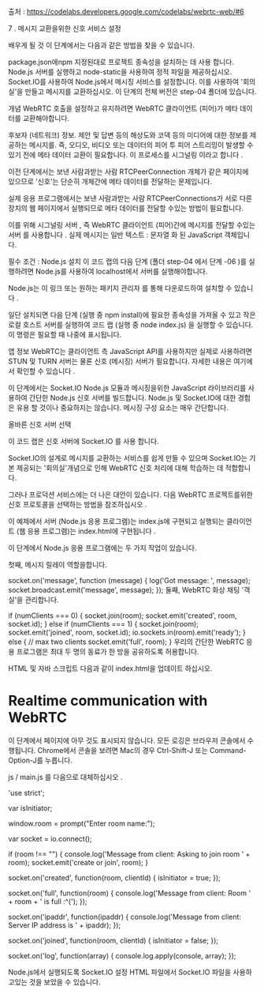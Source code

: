 출처 :  https://codelabs.developers.google.com/codelabs/webrtc-web/#6

7 . 메시지 교환을위한 신호 서비스 설정

배우게 될 것
이 단계에서는 다음과 같은 방법을 찾을 수 있습니다.

package.json에npm 지정된대로 프로젝트 종속성을 설치하는 데 사용 합니다.
Node.js 서버를 실행하고 node-static을 사용하여 정적 파일을 제공하십시오.
Socket.IO를 사용하여 Node.js에서 메시징 서비스를 설정합니다.
이를 사용하여 '회의실'을 만들고 메시지를 교환하십시오.
이 단계의 전체 버전은 step-04 폴더에 있습니다.

개념
WebRTC 호출을 설정하고 유지하려면 WebRTC 클라이언트 (피어)가 메타 데이터를 교환해야합니다.

후보자 (네트워크) 정보.
제안 및 답변 등의 해상도와 코덱 등의 미디어에 대한 정보를 제공하는 메시지를.
즉, 오디오, 비디오 또는 데이터의 피어 투 피어 스트리밍이 발생할 수 있기 전에 메타 데이터 교환이 필요합니다. 이 프로세스를 시그널링 이라고 합니다 .

이전 단계에서는 보낸 사람과받는 사람 RTCPeerConnection 개체가 같은 페이지에 있으므로 '신호'는 단순히 개체간에 메타 데이터를 전달하는 문제입니다.

실제 응용 프로그램에서는 보낸 사람과받는 사람 RTCPeerConnections가 서로 다른 장치의 웹 페이지에서 실행되므로 메타 데이터를 전달할 수있는 방법이 필요합니다.

이를 위해 시그널링 서버 , 즉 WebRTC 클라이언트 (피어)간에 메시지를 전달할 수있는 서버 를 사용합니다 . 실제 메시지는 일반 텍스트 : 문자열 화 된 JavaScript 객체입니다.

필수 조건 : Node.js 설치
이 코드 랩의 다음 단계 (폴더 step-04 에서 단계 -06 )를 실행하려면 Node.js를 사용하여 localhost에서 서버를 실행해야합니다.

Node.js는 이 링크 또는 원하는 패키지 관리자 를 통해 다운로드하여 설치할 수 있습니다 .

일단 설치되면 다음 단계 (실행 중 npm install)에 필요한 종속성을 가져올 수 있고 작은 로컬 호스트 서버를 실행하여 코드 랩 (실행 중 node index.js) 을 실행할 수 있습니다. 이 명령은 필요할 때 나중에 표시됩니다.

앱 정보
WebRTC는 클라이언트 측 JavaScript API를 사용하지만 실제로 사용하려면 STUN 및 TURN 서버는 물론 신호 (메시징) 서버가 필요합니다. 자세한 내용은 여기에서 확인할 수 있습니다 .

이 단계에서는 Socket.IO Node.js 모듈과 메시징을위한 JavaScript 라이브러리를 사용하여 간단한 Node.js 신호 서버를 빌드합니다. Node.js 및 Socket.IO에 대한 경험은 유용 할 것이나 중요하지는 않습니다. 메시징 구성 요소는 매우 간단합니다.

올바른 신호 서버 선택

이 코드 랩은 신호 서버에 Socket.IO 를 사용 합니다.

Socket.IO의 설계로 메시지를 교환하는 서비스를 쉽게 만들 수 있으며 Socket.IO는 기본 제공되는 '회의실'개념으로 인해 WebRTC 신호 처리에 대해 학습하는 데 적합합니다.

그러나 프로덕션 서비스에는 더 나은 대안이 있습니다. 다음 WebRTC 프로젝트를위한 신호 프로토콜을 선택하는 방법을 참조하십시오 .

이 예제에서 서버 (Node.js 응용 프로그램)는 index.js에 구현되고 실행되는 클라이언트 (웹 응용 프로그램)는 index.html에 구현됩니다 .

이 단계에서 Node.js 응용 프로그램에는 두 가지 작업이 있습니다.

첫째, 메시지 릴레이 역할을합니다.

socket.on('message', function (message) {
  log('Got message: ', message);
  socket.broadcast.emit('message', message);
});
둘째, WebRTC 화상 채팅 '객실'을 관리합니다.

if (numClients === 0) {
  socket.join(room);
  socket.emit('created', room, socket.id);
} else if (numClients === 1) {
  socket.join(room);
  socket.emit('joined', room, socket.id);
  io.sockets.in(room).emit('ready');
} else { // max two clients
  socket.emit('full', room);
}
우리의 간단한 WebRTC 응용 프로그램은 최대 두 명의 동료가 한 방을 공유하도록 허용합니다.

HTML 및 자바 스크립트
다음과 같이 index.html을 업데이트 하십시오.

<!DOCTYPE html>
<html>

<head>

  <title>Realtime communication with WebRTC</title>

  <link rel="stylesheet" href="css/main.css" />

</head>

<body>

  <h1>Realtime communication with WebRTC</h1>

  <script src="/socket.io/socket.io.js"></script>
  <script src="js/main.js"></script>
  
</body>

</html>
이 단계에서 페이지에 아무 것도 표시되지 않습니다. 모든 로깅은 브라우저 콘솔에서 수행됩니다. Chrome에서 콘솔을 보려면 Mac의 경우 Ctrl-Shift-J 또는 Command-Option-J를 누릅니다.

js / main.js 를 다음으로 대체하십시오 .

'use strict';

var isInitiator;

window.room = prompt("Enter room name:");

var socket = io.connect();

if (room !== "") {
  console.log('Message from client: Asking to join room ' + room);
  socket.emit('create or join', room);
}

socket.on('created', function(room, clientId) {
  isInitiator = true;
});

socket.on('full', function(room) {
  console.log('Message from client: Room ' + room + ' is full :^(');
});

socket.on('ipaddr', function(ipaddr) {
  console.log('Message from client: Server IP address is ' + ipaddr);
});

socket.on('joined', function(room, clientId) {
  isInitiator = false;
});

socket.on('log', function(array) {
  console.log.apply(console, array);
});

Node.js에서 실행되도록 Socket.IO 설정
HTML 파일에서 Socket.IO 파일을 사용하고있는 것을 보았을 수 있습니다.

<script src = "/ socket.io/socket.io.js"> </ script>
작업 디렉토리 의 최상위 레벨 에서 다음 내용으로 package.json 파일을 작성 하십시오 .

{ 
  "name": "webrtc-codelab", 
  "version": "0.0.1", 
  "description": "WebRTC codelab", 
  "dependencies": { 
    "node-static": "^ 0.7.10", 
    "socket .io ":"^ 1.2.0 " 
  } 
}
이 패키지는 노드 패키지 관리자 ( npm)에게 어떤 프로젝트 종속성을 설치할 것인지 알려주는 응용 프로그램 목록입니다 .

종속성 (예 :)을 설치하려면 작업 디렉토리 /socket.io/socket.io.js의 명령 행 터미널에서 다음을 실행하십시오 .

npm 설치
다음과 같이 끝나는 설치 로그가 나타납니다.



보시다시피, package.json에npm 정의 된 종속성을 설치했습니다 .

js 디렉토리가 아닌 작업 디렉토리 의 최상위 레벨에 index.js 라는 새 파일을 작성 하고 다음 코드를 추가하십시오.

'use strict';

var os = require('os');
var nodeStatic = require('node-static');
var http = require('http');
var socketIO = require('socket.io');

var fileServer = new(nodeStatic.Server)();
var app = http.createServer(function(req, res) {
  fileServer.serve(req, res);
}).listen(8080);

var io = socketIO.listen(app);
io.sockets.on('connection', function(socket) {

  // convenience function to log server messages on the client
  function log() {
    var array = ['Message from server:'];
    array.push.apply(array, arguments);
    socket.emit('log', array);
  }

  socket.on('message', function(message) {
    log('Client said: ', message);
    // for a real app, would be room-only (not broadcast)
    socket.broadcast.emit('message', message);
  });

  socket.on('create or join', function(room) {
    log('Received request to create or join room ' + room);

    var clientsInRoom = io.sockets.adapter.rooms[room];
    var numClients = clientsInRoom ? Object.keys(clientsInRoom.sockets).length : 0;

    log('Room ' + room + ' now has ' + numClients + ' client(s)');

    if (numClients === 0) {
      socket.join(room);
      log('Client ID ' + socket.id + ' created room ' + room);
      socket.emit('created', room, socket.id);

    } else if (numClients === 1) {
      log('Client ID ' + socket.id + ' joined room ' + room);
      io.sockets.in(room).emit('join', room);
      socket.join(room);
      socket.emit('joined', room, socket.id);
      io.sockets.in(room).emit('ready');
    } else { // max two clients
      socket.emit('full', room);
    }
  });

  socket.on('ipaddr', function() {
    var ifaces = os.networkInterfaces();
    for (var dev in ifaces) {
      ifaces[dev].forEach(function(details) {
        if (details.family === 'IPv4' && details.address !== '127.0.0.1') {
          socket.emit('ipaddr', details.address);
        }
      });
    }
  });

});
명령 행 터미널에서 작업 디렉토리 에서 다음 명령을 실행하십시오 .

노드 색인 .js
브라우저에서 localhost : 8080을 엽니 다 .

이 URL을 열 때마다 회의실 이름을 입력하라는 메시지가 표시됩니다. 같은 방에 가려면 'foo'와 같은 방 이름을 매번 선택하십시오.

새 탭 페이지를 열고 localhost : 8080을 다시 엽니 다 . 같은 방 이름을 선택하십시오.

세 번째 탭이나 창에서 localhost : 8080 을 엽니 다 . 같은 방 이름을 다시 선택하십시오.

각 탭의 콘솔을 확인하십시오. 위의 JavaScript에서 로깅을 확인해야합니다.

보너스 포인트
가능한 대체 메시징 메커니즘은 무엇입니까? '순수한'WebSocket을 사용하여 어떤 문제가 발생할 수 있습니까?
이 응용 프로그램을 확장하는 데 어떤 문제가있을 수 있습니까? 수천 또는 수백만 개의 동시 방 요청을 테스트 할 수있는 방법을 개발할 수 있습니까?
이 앱은 JavaScript 프롬프트를 사용하여 회의실 이름을 가져옵니다. URL에서 회의실 이름을 가져 오는 방법을 찾아보십시오. 예를 들어 localhost : 8080 / foo 는 방 이름을 부여합니다 foo.
배운 내용
이 단계에서는 다음을 수행하는 방법을 배웠습니다.

npm을 사용하여 package.json에 지정된대로 프로젝트 종속성을 설치합니다.
서버 정적 파일에 Node.js 서버를 실행하십시오.
socket.io를 사용하여 Node.js에서 메시징 서비스를 설정합니다.
이를 사용하여 '회의실'을 만들고 메시지를 교환하십시오.
이 단계의 전체 버전은 step-04 폴더에 있습니다.

더 찾아 봐
Socket.io chat-example repo
실제 세계의 WebRTC : STUN, TURN 및 신호 처리
WebRTC에서 '신호'라는 용어
다음
시그널링을 사용하여 두 명의 사용자가 피어 연결을 수행하는 방법을 확인하십시오.
